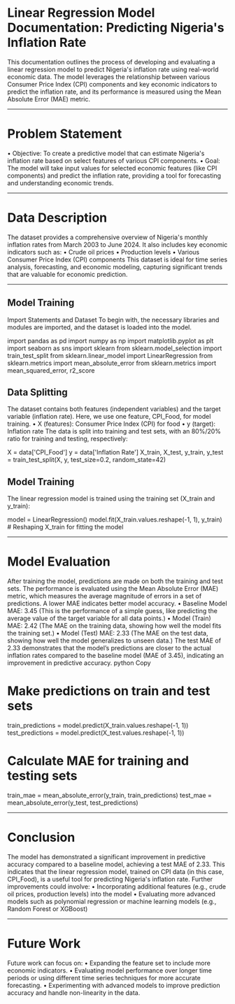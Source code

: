 # Linear Regression Model Documentation: Predicting Nigeria's Inflation Rate
This documentation outlines the process of developing and evaluating a linear regression model to predict Nigeria's inflation rate using real-world economic data. The model leverages the relationship between various Consumer Price Index (CPI) components and key economic indicators to predict the inflation rate, and its performance is measured using the Mean Absolute Error (MAE) metric.
________________________________________
# Problem Statement
•	Objective:
To create a predictive model that can estimate Nigeria's inflation rate based on select features of various CPI components.
•	Goal:
The model will take input values for selected economic features (like CPI components) and predict the inflation rate, providing a tool for forecasting and understanding economic trends.
________________________________________
# Data Description
The dataset provides a comprehensive overview of Nigeria's monthly inflation rates from March 2003 to June 2024. It also includes key economic indicators such as:
•	Crude oil prices
•	Production levels
•	Various Consumer Price Index (CPI) components
This dataset is ideal for time series analysis, forecasting, and economic modeling, capturing significant trends that are valuable for economic prediction.
________________________________________
## Model Training
Import Statements and Dataset
To begin with, the necessary libraries and modules are imported, and the dataset is loaded into the model.

import pandas as pd
import numpy as np
import matplotlib.pyplot as plt
import seaborn as sns
import sklearn
from sklearn.model_selection import train_test_split
from sklearn.linear_model import LinearRegression
from sklearn.metrics import mean_absolute_error
from sklearn.metrics import mean_squared_error, r2_score

## Data Splitting
The dataset contains both features (independent variables) and the target variable (inflation rate). Here, we use one feature, CPI_Food, for model training.
•	X (features): Consumer Price Index (CPI) for food
•	y (target): Inflation rate
The data is split into training and test sets, with an 80%/20% ratio for training and testing, respectively:

X = data['CPI_Food']
y = data['Inflation Rate']
X_train, X_test, y_train, y_test = train_test_split(X, y, test_size=0.2, random_state=42)
## Model Training
The linear regression model is trained using the training set (X_train and y_train):

model = LinearRegression()
model.fit(X_train.values.reshape(-1, 1), y_train)  # Reshaping X_train for fitting the model
________________________________________


# Model Evaluation
After training the model, predictions are made on both the training and test sets. The performance is evaluated using the Mean Absolute Error (MAE) metric, which measures the average magnitude of errors in a set of predictions. A lower MAE indicates better model accuracy.
•	Baseline Model MAE: 3.45 (This is the performance of a simple guess, like predicting the average value of the target variable for all data points.)
•	Model (Train) MAE: 2.42 (The MAE on the training data, showing how well the model fits the training set.)
•	Model (Test) MAE: 2.33 (The MAE on the test data, showing how well the model generalizes to unseen data.)
The test MAE of 2.33 demonstrates that the model’s predictions are closer to the actual inflation rates compared to the baseline model (MAE of 3.45), indicating an improvement in predictive accuracy.
python
Copy
# Make predictions on train and test sets
train_predictions = model.predict(X_train.values.reshape(-1, 1))
test_predictions = model.predict(X_test.values.reshape(-1, 1))

# Calculate MAE for training and testing sets
train_mae = mean_absolute_error(y_train, train_predictions)
test_mae = mean_absolute_error(y_test, test_predictions)
________________________________________

# Conclusion
The model has demonstrated a significant improvement in predictive accuracy compared to a baseline model, achieving a test MAE of 2.33. This indicates that the linear regression model, trained on CPI data (in this case, CPI_Food), is a useful tool for predicting Nigeria's inflation rate.
Further improvements could involve:
•	Incorporating additional features (e.g., crude oil prices, production levels) into the model
•	Evaluating more advanced models such as polynomial regression or machine learning models (e.g., Random Forest or XGBoost)
________________________________________
# Future Work
Future work can focus on:
•	Expanding the feature set to include more economic indicators.
•	Evaluating model performance over longer time periods or using different time series techniques for more accurate forecasting.
•	Experimenting with advanced models to improve prediction accuracy and handle non-linearity in the data.

